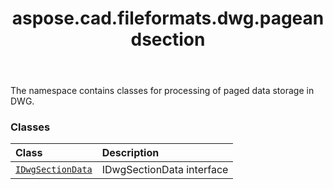 ﻿---
title: aspose.cad.fileformats.dwg.pageandsection
second_title: Aspose.CAD for Python via .NET API References
description: 
type: docs
weight: 10
url: /python-net/aspose.cad.fileformats.dwg.pageandsection/
is_root: false
---

The namespace contains classes for processing of paged data storage in DWG.

### Classes
| Class | Description |
| :- | :- |
| [`IDwgSectionData`](/cad/python-net/aspose.cad.fileformats.dwg.pageandsection/idwgsectiondata) | IDwgSectionData interface |


